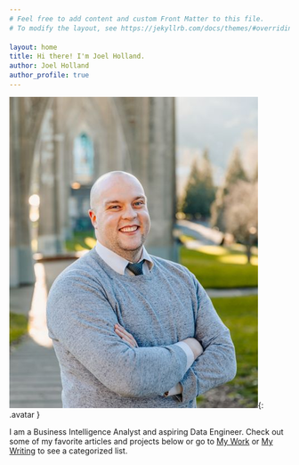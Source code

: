 ```yaml
---
# Feel free to add content and custom Front Matter to this file.
# To modify the layout, see https://jekyllrb.com/docs/themes/#overriding-theme-defaults

layout: home
title: Hi there! I'm Joel Holland.
author: Joel Holland
author_profile: true
---
```

![Joel Holland](/assets/images/0G1A2266%20(002).jpg){: .avatar }

I am a Business Intelligence Analyst and aspiring Data Engineer. Check out some of my favorite articles and projects below or go to [My Work](/mywork) or [My Writing](/mywriting) to see a categorized list.
